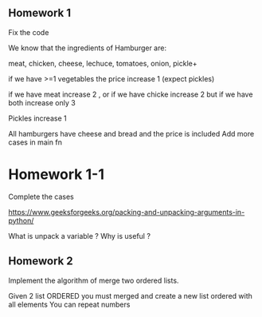 ## Homework 1

Fix the code 

We know that the ingredients of Hamburger are:

meat, chicken, cheese, lechuce, tomatoes, onion, pickle+

if we have >=1 vegetables the price increase 1  (expect pickles) 

if we have meat increase 2 , or if we have chicke increase 2
but if we have both increase only 3

Pickles increase 1 

All hamburgers have cheese and bread and the price is included 
Add more cases in main fn

# Homework 1-1

Complete the cases

https://www.geeksforgeeks.org/packing-and-unpacking-arguments-in-python/

What is unpack a variable ?
Why is useful ?

## Homework 2 

Implement the algorithm of merge two ordered lists.

Given 2 list ORDERED you must merged and create a new list ordered with all elements
You can repeat numbers

